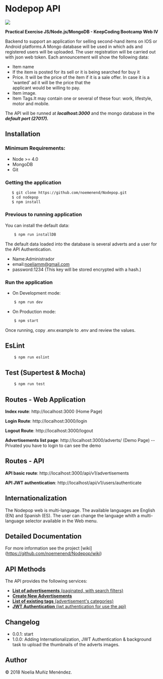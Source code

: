 # Nodepop API


![](https://encrypted-tbn0.gstatic.com/images?q=tbn:ANd9GcRYrnMZSLhIMSnI-eY54gTfYjgIolAITNrP1rnugcd0RvxH_4FjIg)

**Practical Exercise JS/Node.js/MongoDB - KeepCoding Bootcamp Web IV**

Backend to support an application for selling second-hand items on IOS or Android platforms.A Mongo database will be used in which ads and registered users will be uploaded. The user registration will be carried out with json web token. Each announcement will show the following data:

   * Item name
   * If the item is posted for its sell or it is being searched for buy it
   * Price. It will be the price of the item if it is a sale offer. In case it is a 'wanted' ad it will be the price that the 	
     applicant would be willing to pay.
   * Item image. 
   * Item Tags.It may contain one or several of these four: work, lifestyle, motor and mobile.
    
 The API will be runned at ***localhost:3000*** and the mongo database in the ***default port (27017).***

## Installation

### Minimum Requirements:

- Node >= 4.0
- MongoDB
- Git

### Getting the application
 ```Bash
	$ git clone https://github.com/noemenend/Nodepop.git
	$ cd nodepop
	$ npm install
```

### Previous to running application

You can install the default data:
```Bash
	$ npm run installDB
```
The default data loaded into the database is several adverts and a user for the API Authentication.

   * Name:Administrador
   * email:noeliamm@gmail.com
   * password:1234 (This key will be stored encrypted with a hash.)
	
	
### Run the application

- On Development mode:
```Bash
	$ npm run dev
```

- On Production mode:
```Bash
	$ npm start
```

Once running, copy .env.example to .env and review the values.

## EsLint
```Bash
	$ npm run eslint
```

## Test (Supertest & Mocha)
```Bash
	$ npm run test
```

## Routes - Web Application

**Index route**: http://localhost:3000 (Home Page)

**Login Route**: http://localhost:3000/login

**Logout Route**: http://localhost:3000/logout

**Advertisements list page**: http://localhost:3000/adverts/ (Demo Page) -- Privated you have to login to can see the demo


## Routes - API

**API basic route**: http://localhost:3000/api/v1/advertisements

**API JWT authentication**: http://localhost/api/v1/users/authenticate

## Internationalization

The Nodepop web is multi-language. The available languages are English (EN) and Spanish (ES).
The user can change the language whith a multi-language selector available in the Web menu.

## Detailed Documentation
For more information see the project [wiki] (https://github.com/noemenend/Nodepop/wiki) 

## API Methods
The API provides the following services:

- [**List of advertisements** (paginated, with search filters)](https://github.com/noemenend/Nodepop/wiki/List-of-Advertisements)
- [**Create New Advertisements**](https://github.com/noemenend/Nodepop/wiki/Create-New-Advertisements)
- [**List of existing tags** (advertisement's categories)](https://github.com/noemenend/Nodepop/wiki/List-of-existing-tags)
- [**JWT Authentication** (jwt authentication for use the api)](https://github.com/noemenend/Nodepop/wiki/API-JWT-Authentication)


## Changelog

* 0.0.1: start
* 1.0.0: Adding Internationalization, JWT Authentication & background task to upload the thumbnails of the adverts images.


## Author

&copy; 2018 Noelia Muñiz Menéndez.
